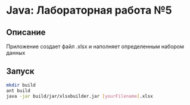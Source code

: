# Java: Лабораторная работа №5
## Описание
Приложение создает файл .xlsx и наполняет определенным набором данных
## Запуск
```bash
mkdir build
ant build
java -jar build/jar/xlsxbuilder.jar [yourFilename].xlsx
```
